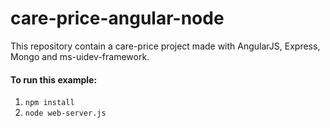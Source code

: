 care-price-angular-node
==================

This repository contain a care-price project made with AngularJS, Express, Mongo and ms-uidev-framework.

#### To run this example: 
1. `npm install`
2. `node web-server.js`